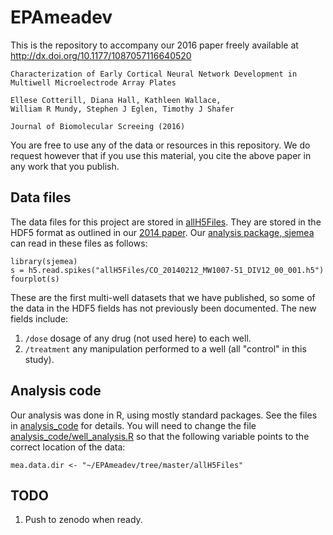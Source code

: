 # EPAmeadev

This is the repository to accompany our 2016 paper freely available at
http://dx.doi.org/10.1177/1087057116640520


    Characterization of Early Cortical Neural Network Development in
    Multiwell Microelectrode Array Plates

    Ellese Cotterill, Diana Hall, Kathleen Wallace,
    William R Mundy, Stephen J Eglen, Timothy J Shafer
	
	Journal of Biomolecular Screeing (2016)

You are free to use any of the data or resources in this repository.
We do request however that if you use this material, you cite the
above paper in any work that you publish.


	
## Data files

The data files for this project are stored in
[allH5Files](allH5Files/).  They are stored in the HDF5 format as
outlined in our
[2014 paper](http://dx.doi.org/10.1186/2047-217X-3-3).  Our
[analysis package, sjemea](http://github.com/sje30/sjemea) can read in these files as follows:

```{r}
library(sjemea)
s = h5.read.spikes("allH5Files/CO_20140212_MW1007-51_DIV12_00_001.h5")
fourplot(s)
```
These are the first multi-well datasets that we have published, so
some of the data in the HDF5 fields has not previously been
documented.  The new fields include:

1. `/dose` dosage of any drug (not used here) to each well.
2. `/treatment` any manipulation performed to a well (all "control" in
   this study).

## Analysis code

Our analysis was done in R, using mostly standard packages.  See the
files in [analysis_code](analysis_code) for details.  You will need to
change the file
[analysis_code/well_analysis.R](analysis_code/well_analysis.R) so that
the following variable points to the correct location of the data:

```{r}
mea.data.dir <- "~/EPAmeadev/tree/master/allH5Files"
```


## TODO

1. Push to zenodo when ready.


